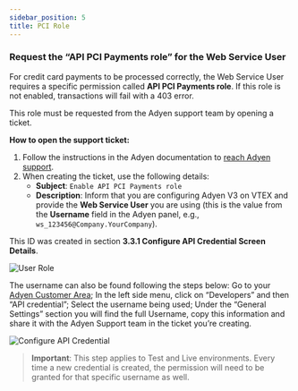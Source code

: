 ```yaml
---
sidebar_position: 5
title: PCI Role
---
```



### Request the “API PCI Payments role” for the Web Service User

For credit card payments to be processed correctly, the Web Service User requires a specific permission called **API PCI Payments role**. If this role is not enabled, transactions will fail with a 403 error.

This role must be requested from the Adyen support team by opening a ticket.

**How to open the support ticket:**

1.  Follow the instructions in the Adyen documentation to [reach Adyen support](https://docs.adyen.com/support/how-to-reach-adyen-support/).
2.  When creating the ticket, use the following details:
    *   **Subject**: `Enable API PCI Payments role`
    *   **Description**: Inform that you are configuring Adyen V3 on VTEX and provide the **Web Service User** you are using (this is the value from the **Username** field in the Adyen panel, e.g., `ws_123456@Company.YourCompany`).

This ID was created in section **3.3.1 Configure API Credential Screen Details**.

![User Role](https://i.imgur.com/yGKCsOH.png)

The username can also be found following the steps below:
Go to your [Adyen Customer Area](https://ca-live.adyen.com/);
In the left side menu, click on “Developers” and then “API credential”;
Select the username being used;
Under the “General Settings” section you will find the full Username, copy this information and share it with the Adyen Support team in the ticket you’re creating.

![Configure API Credential](https://i.imgur.com/X4EKrk0.png)
> **Important**: This step applies to Test and Live environments. Every time a new credential is created, the permission will need to be granted for that specific username as well.
